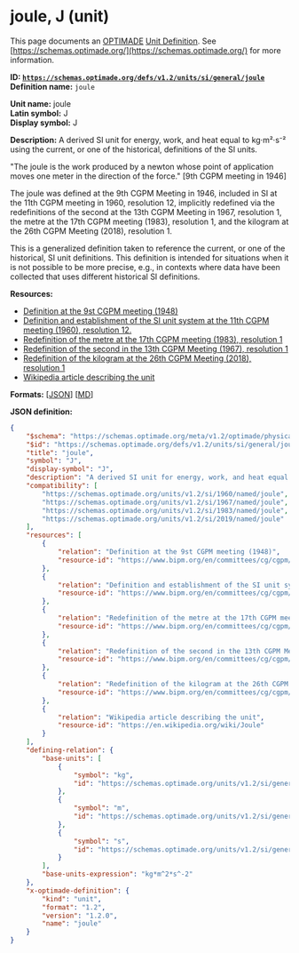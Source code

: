 # joule, J (unit)

This page documents an [OPTIMADE](https://www.optimade.org/) [Unit Definition](https://schemas.optimade.org/#definitions). See [https://schemas.optimade.org/](https://schemas.optimade.org/) for more information.

**ID: [`https://schemas.optimade.org/defs/v1.2/units/si/general/joule`](https://schemas.optimade.org/defs/v1.2/units/si/general/joule.md)**  
**Definition name:** `joule`

**Unit name:** joule  
**Latin symbol:** J  
**Display symbol:** J  
  
**Description:** A derived SI unit for energy, work, and heat equal to kg·m²·s⁻² using the current, or one of the historical, definitions of the SI units.

"The joule is the work produced by a newton whose point of application moves one meter in the direction of the force." [9th CGPM meeting in 1946]

The joule was defined at the 9th CGPM Meeting in 1946, included in SI at the 11th CGPM meeting in 1960, resolution 12, implicitly redefined via the redefinitions of the second at the 13th CGPM Meeting in 1967, resolution 1, the metre at the 17th CGPM meeting (1983), resolution 1, and the kilogram at the 26th CGPM Meeting (2018), resolution 1.

This is a generalized definition taken to reference the current, or one of the historical, SI unit definitions.
This definition is intended for situations when it is not possible to be more precise, e.g., in contexts where data have been collected that uses different historical SI definitions.

**Resources:**

- [Definition at the 9st CGPM meeting (1948)](https://www.bipm.org/en/committees/cg/cgpm/9-1948)
- [Definition and establishment of the SI unit system at the 11th CGPM meeting (1960), resolution 12.](https://www.bipm.org/en/committees/cg/cgpm/11-1960/resolution-12)
- [Redefinition of the metre at the 17th CGPM meeting (1983), resolution 1](https://www.bipm.org/en/committees/cg/cgpm/17-1983/resolution-1)
- [Redefinition of the second in the 13th CGPM Meeting (1967), resolution 1](https://www.bipm.org/en/committees/cg/cgpm/13-1967/resolution-1)
- [Redefinition of the kilogram at the 26th CGPM Meeting (2018), resolution 1](https://www.bipm.org/en/committees/cg/cgpm/26-2018/resolution-1)
- [Wikipedia article describing the unit](https://en.wikipedia.org/wiki/Joule)


**Formats:** [[JSON](joule.json)] [[MD](joule.md)]

**JSON definition:**

``` json
{
    "$schema": "https://schemas.optimade.org/meta/v1.2/optimade/physical_unit_definition.md",
    "$id": "https://schemas.optimade.org/defs/v1.2/units/si/general/joule",
    "title": "joule",
    "symbol": "J",
    "display-symbol": "J",
    "description": "A derived SI unit for energy, work, and heat equal to kg\u00b7m\u00b2\u00b7s\u207b\u00b2 using the current, or one of the historical, definitions of the SI units.\n\n\"The joule is the work produced by a newton whose point of application moves one meter in the direction of the force.\" [9th CGPM meeting in 1946]\n\nThe joule was defined at the 9th CGPM Meeting in 1946, included in SI at the 11th CGPM meeting in 1960, resolution 12, implicitly redefined via the redefinitions of the second at the 13th CGPM Meeting in 1967, resolution 1, the metre at the 17th CGPM meeting (1983), resolution 1, and the kilogram at the 26th CGPM Meeting (2018), resolution 1.\n\nThis is a generalized definition taken to reference the current, or one of the historical, SI unit definitions.\nThis definition is intended for situations when it is not possible to be more precise, e.g., in contexts where data have been collected that uses different historical SI definitions.",
    "compatibility": [
        "https://schemas.optimade.org/units/v1.2/si/1960/named/joule",
        "https://schemas.optimade.org/units/v1.2/si/1967/named/joule",
        "https://schemas.optimade.org/units/v1.2/si/1983/named/joule",
        "https://schemas.optimade.org/units/v1.2/si/2019/named/joule"
    ],
    "resources": [
        {
            "relation": "Definition at the 9st CGPM meeting (1948)",
            "resource-id": "https://www.bipm.org/en/committees/cg/cgpm/9-1948"
        },
        {
            "relation": "Definition and establishment of the SI unit system at the 11th CGPM meeting (1960), resolution 12.",
            "resource-id": "https://www.bipm.org/en/committees/cg/cgpm/11-1960/resolution-12"
        },
        {
            "relation": "Redefinition of the metre at the 17th CGPM meeting (1983), resolution 1",
            "resource-id": "https://www.bipm.org/en/committees/cg/cgpm/17-1983/resolution-1"
        },
        {
            "relation": "Redefinition of the second in the 13th CGPM Meeting (1967), resolution 1",
            "resource-id": "https://www.bipm.org/en/committees/cg/cgpm/13-1967/resolution-1"
        },
        {
            "relation": "Redefinition of the kilogram at the 26th CGPM Meeting (2018), resolution 1",
            "resource-id": "https://www.bipm.org/en/committees/cg/cgpm/26-2018/resolution-1"
        },
        {
            "relation": "Wikipedia article describing the unit",
            "resource-id": "https://en.wikipedia.org/wiki/Joule"
        }
    ],
    "defining-relation": {
        "base-units": [
            {
                "symbol": "kg",
                "id": "https://schemas.optimade.org/units/v1.2/si/general/kilogram"
            },
            {
                "symbol": "m",
                "id": "https://schemas.optimade.org/units/v1.2/si/general/metre"
            },
            {
                "symbol": "s",
                "id": "https://schemas.optimade.org/units/v1.2/si/general/second"
            }
        ],
        "base-units-expression": "kg*m^2*s^-2"
    },
    "x-optimade-definition": {
        "kind": "unit",
        "format": "1.2",
        "version": "1.2.0",
        "name": "joule"
    }
}
```